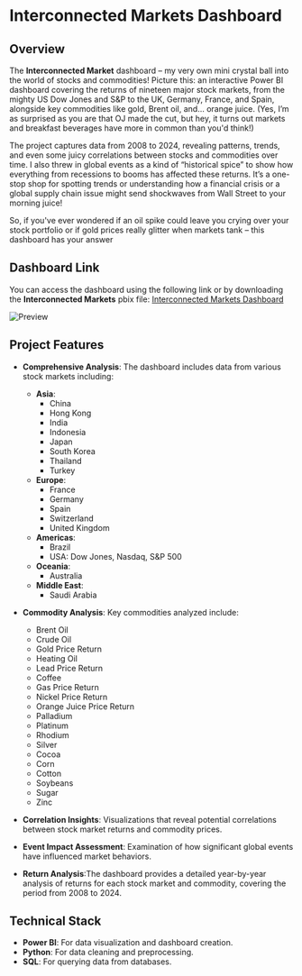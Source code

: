 # Interconnected Markets Dashboard

## Overview
The **Interconnected Market** dashboard – my very own mini crystal ball into the world of stocks and commodities! Picture this: an interactive Power BI dashboard covering the returns of nineteen major stock markets, from the mighty US Dow Jones and S&P to the UK, Germany, France, and Spain, alongside key commodities like gold, Brent oil, and... orange juice. (Yes, I’m as surprised as you are that OJ made the cut, but hey, it turns out markets and breakfast beverages have more in common than you'd think!)

The project captures data from 2008 to 2024, revealing patterns, trends, and even some juicy correlations between stocks and commodities over time. I also threw in global events as a kind of “historical spice” to show how everything from recessions to booms has affected these returns. It’s a one-stop shop for spotting trends or understanding how a financial crisis or a global supply chain issue might send shockwaves from Wall Street to your morning juice!

So, if you've ever wondered if an oil spike could leave you crying over your stock portfolio or if gold prices really glitter when markets tank – this dashboard has your answer

## Dashboard Link
You can access the dashboard using the following link or by downloading the **Interconnected Markets** pbix file:
[Interconnected Markets Dashboard](https://app.powerbi.com/groups/me/reports/5b4c98e2-c919-4321-a079-1462f2dba1b2?ctid=cd91c0c8-83b6-4bfd-8b69-7d65c0140912&pbi_source=linkShare)


![Preview](https://github.com/user-attachments/assets/a4915e28-36fe-4412-a2ba-73caf3d6b17c)
## Project Features
- **Comprehensive Analysis**: The dashboard includes data from various stock markets including:
  - **Asia**: 
    - China
    - Hong Kong
    - India
    - Indonesia
    - Japan
    - South Korea
    - Thailand
    - Turkey
  - **Europe**: 
    - France
    - Germany
    - Spain
    - Switzerland
    - United Kingdom
  - **Americas**: 
    - Brazil
    - USA: Dow Jones, Nasdaq, S&P 500
  - **Oceania**: 
    - Australia
  - **Middle East**: 
    - Saudi Arabia

- **Commodity Analysis**: Key commodities analyzed include:
  - Brent Oil
  - Crude Oil
  - Gold Price Return
  - Heating Oil
  - Lead Price Return
  - Coffee
  - Gas Price Return
  - Nickel Price Return
  - Orange Juice Price Return
  - Palladium
  - Platinum
  - Rhodium
  - Silver
  - Cocoa
  - Corn
  - Cotton
  - Soybeans
  - Sugar
  - Zinc

- **Correlation Insights**: Visualizations that reveal potential correlations between stock market returns and commodity prices.
- **Event Impact Assessment**: Examination of how significant global events have influenced market behaviors.
- **Return Analysis**:The dashboard provides a detailed year-by-year analysis of returns for each stock market and commodity, covering the period from 2008 to 2024. 
## Technical Stack
- **Power BI**: For data visualization and dashboard creation.
- **Python**: For data cleaning and preprocessing.
- **SQL**: For querying data from databases.

